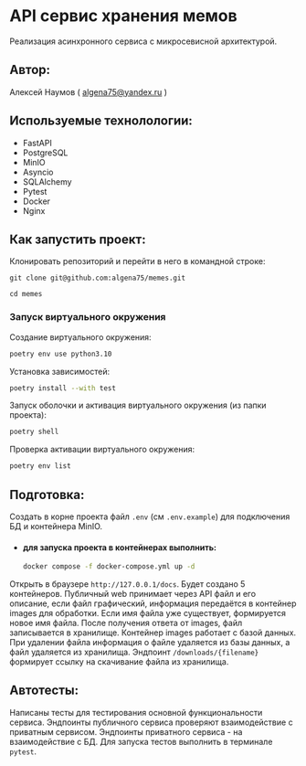 # API сервис хранения мемов
Реализация асинхронного сервиса с микросевисной архитектурой.
## Автор:
Алексей Наумов ( algena75@yandex.ru )
## Используемые технолологии:
* FastAPI
* PostgreSQL
* MinIO
* Asyncio
* SQLAlchemy
* Pytest
* Docker
* Nginx
## Как запустить проект:
Клонировать репозиторий и перейти в него в командной строке:


```
git clone git@github.com:algena75/memes.git
```

```
cd memes
```

### Запуск виртуального окружения

Создание виртуального окружения:
```bash
poetry env use python3.10
```
Установка зависимостей:
```bash
poetry install --with test
```
Запуск оболочки и активация виртуального окружения (из папки проекта):
```bash
poetry shell
```
Проверка активации виртуального окружения:
```bash
poetry env list
```
## Подготовка:
Создать в корне проекта файл `.env` (см `.env.example`) для подключения БД и контейнера MinIO.

* #### для запуска проекта в контейнерах выполнить:
    ```bash
    docker compose -f docker-compose.yml up -d
    ```
Oткрыть в браузере ` http://127.0.0.1/docs `.
Будет создано 5 контейнеров. Публичный web принимает через API файл и его описание, если файл графический, 
информация передаётся в контейнер images для обработки. Если имя файла уже существует, формируется новое имя файла.
После получения ответа от images, файл записывается в хранилище. Контейнер images работает с базой данных.
При удалении файла информация о файле удаляется из базы данных, а файл удаляется из хранилища.
Эндпоинт `/downloads/{filename}` формирует ссылку на скачивание файла из хранилища.
## Автотесты:
Написаны тесты для тестирования основной функциональности сервиса. Эндпоинты публичного сервиса проверяют
взаимодействие с приватным сервисом. Эндпоинты приватного сервиса - на взаимодействие с БД.
Для запуска тестов выполнить в терминале `pytest`.
